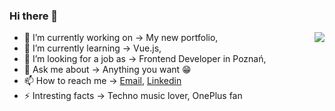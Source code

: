 ### Hi there 👋
<img align="right" src="https://github-readme-stats.vercel.app/api?username=teziovsky&show_icons=true&icon_color=ad0d52&text_color=24292e&bg_color=ffffff&hide_title=true" />

- 🔭 I’m currently working on -> My new portfolio,
- 🌱 I’m currently learning -> Vue.js,
- 🤔 I’m looking for a job as -> Frontend Developer in Poznań,
- 💬 Ask me about -> Anything you want 😁
- 📫 How to reach me -> [Email](mailto:kontakt@jakubsoboczynski.pl), [Linkedin](https://www.linkedin.com/in/jakubsoboczynski)
- ⚡ Intresting facts -> Techno music lover, OnePlus fan
